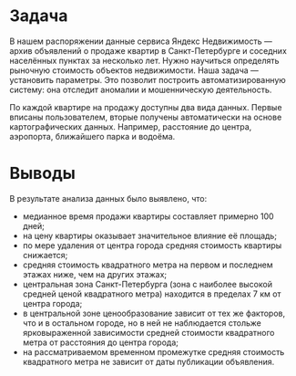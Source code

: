 # Задача

В нашем распоряжении данные сервиса Яндекc Недвижимость — архив объявлений о продаже квартир в Санкт-Петербурге и соседних населённых пунктах за несколько лет. Нужно научиться определять рыночную стоимость объектов недвижимости. Наша задача — установить параметры. Это позволит построить автоматизированную систему: она отследит аномалии и мошенническую деятельность. 

По каждой квартире на продажу доступны два вида данных. Первые вписаны пользователем, вторые получены автоматически на основе картографических данных. Например, расстояние до центра, аэропорта, ближайшего парка и водоёма. 

# Выводы

В результате анализа данных было выявлено, что:
* медианное время продажи квартиры составляет примерно 100 дней;
* на цену квартиры оказывает значительное влияние её площадь;
* по мере удаления от центра города средняя стоимость квартиры снижается;
* средняя стоимость квадратного метра на первом и последнем этажах ниже, чем на других этажах;
* центральная зона Санкт-Петербурга (зона с наиболее высокой средней ценой квадратного метра) находится в пределах 7 км от центра города;
* в центральной зоне ценообразование зависит от тех же факторов, что и в остальном городе, но в ней не наблюдается стольже ярковыраженной зависимости средней стоимости квадратного метра от расстояния до центра города;
* на рассматриваемом временном промежутке средняя стоимость квадратного метра не зависит от даты публикации объявления.
